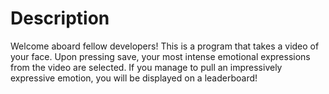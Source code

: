 # Description

Welcome aboard fellow developers! This is a program that takes a video of your face. Upon pressing save, your most intense emotional expressions from the video are selected.
If you manage to pull an impressively expressive emotion, you will be displayed on a leaderboard!
